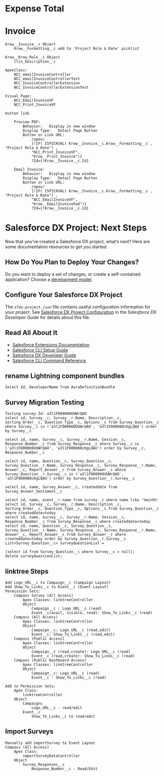 # Expense Total

# Invoice

    Krow__Invoice__c Object
        Krow__Formatting__c add to 'Project Role & Rate' picklist
    
    Krow__Krow_Role__c Object
        Clin_Description__c

    ApexClass:  
        NCC_emailInvoiceController
        NCC_emailInvoiceControllerTest
        NCC_InvoiceControllerExtension
        NCC_InvoiceControllerExtensionTest

    Visual Page: 
        NCC_EmailInvoiceVF
        NCC_Print_InvoiceVF

    button link

        Preview PDF:
            Behavior:	Display in new window
            Display Type:	Detail Page Button
            Button or Link URL:
                /apex/
                {!IF( ISPICKVAL( Krow__Invoice__c.Krow__Formatting__c , "Project Role & Rate") ,
                "NCC_Print_InvoiceVF",
                "Krow__Print_Invoice")}
                ?Id={!Krow__Invoice__c.Id}
        
        Email Invoice:
            Behavior:	Display in new window
            Display Type:	Detail Page Button
            Button or Link URL:
                /apex/
                {!IF( ISPICKVAL( Krow__Invoice__c.Krow__Formatting__c , "Project Role & Rate") ,
                "NCC_EmailInvoiceVF",
                "Krow__EmailInvoiceFwd")}
                ?Id={!Krow__Invoice__c.Id}

# Salesforce DX Project: Next Steps

Now that you’ve created a Salesforce DX project, what’s next? Here are some documentation resources to get you started.

## How Do You Plan to Deploy Your Changes?

Do you want to deploy a set of changes, or create a self-contained application? Choose a [development model](https://developer.salesforce.com/tools/vscode/en/user-guide/development-models).

## Configure Your Salesforce DX Project

The `sfdx-project.json` file contains useful configuration information for your project. See [Salesforce DX Project Configuration](https://developer.salesforce.com/docs/atlas.en-us.sfdx_dev.meta/sfdx_dev/sfdx_dev_ws_config.htm) in the _Salesforce DX Developer Guide_ for details about this file.

## Read All About It

- [Salesforce Extensions Documentation](https://developer.salesforce.com/tools/vscode/)
- [Salesforce CLI Setup Guide](https://developer.salesforce.com/docs/atlas.en-us.sfdx_setup.meta/sfdx_setup/sfdx_setup_intro.htm)
- [Salesforce DX Developer Guide](https://developer.salesforce.com/docs/atlas.en-us.sfdx_dev.meta/sfdx_dev/sfdx_dev_intro.htm)
- [Salesforce CLI Command Reference](https://developer.salesforce.com/docs/atlas.en-us.sfdx_cli_reference.meta/sfdx_cli_reference/cli_reference.htm)

## rename Lightning component bundles
    Select Id, DeveloperName from AuraDefinitionBundle

## Survey Migration Testing
    Testing survey Id: a3l1F000000UUWrQAO      
    select id, Survey__c, Survey__r.Name, Description__c, Sorting_Order__c, Question_Type__c, Options__c from Survey_Question__c where Survey__c in ('a3l1F000000UUWrQAO', 'a3l1F000000cKgLQAU') order by Survey__c 

    select id, name, Survey__c, Survey__r.Name, Session__c, Response_Number__c from Survey_Response__c where Survey__c in ('a3l1F000000UUWrQAO', 'a3l1F000000cKgLQAU') order by Survey__c, Response_Number__c 

    select id, name, Question__c, Survey_Question__c, Survey_Question__r.Name, Survey_Response__c, Survey_Response__r.Name, Answer__c, Report_Answer__c from Survey_Answer__c where Survey_Question__r.Survey__c in ('a3l1F000000UUWrQAO', 'a3l1F000000cKgLQAU') order by Survey_Question__r.Survey__c

    select id, name, Survey_Answer__c, createddate from Survey_Answer_Sentiment__c
  
    select id, name, event__r.name from survey__c where name like '%minh%'
    select id, Survey__c, Survey__r.Name, Description__c, Sorting_Order__c, Question_Type__c, Options__c from Survey_Question__c where createddate=today
    select id, name, Survey__c, Survey__r.Name, Session__c, Response_Number__c from Survey_Response__c where createddate=today
    select id, name, Question__c, Survey_Question__c, Survey_Question__r.Name, Survey_Response__c, Survey_Response__r.Name, Answer__c, Report_Answer__c from Survey_Answer__c where createddate=today order by Survey_Question__r.Survey__c
    List<Survey_Question__c> surveyQuestionList = 
    
    [select id from Survey_Question__c where Survey__c = null];
    delete surveyQuestionList;

## linktree Steps
    Add Logo_URL__c to Campaign__c (Campaign Layout)
    Add Show_To_Links__c to Event__c (Event Layout)
    Permission Sets:
        Compass Survey (All Access)
            Apex Classes: linktreeController
            Object
                Campaign__c : Logo_URL__c (read)
                Event__c(avail, visible, read): Show_To_Links__c (read)
        Compass (All Access)
            Apex Classes: linktreeController
            Object
                Campaign__c: Logo_URL__c (read,edit)
                Event__c: Show_To_Links__c (read,edit)
        Compass (Public Access)
            Apex Classes: linktreeController
            Object
                Campaign__c (read,create): Logo_URL__c (read)
                Event__c (read,create): Show_To_Links__c (read)
        Compass (Public Dashboard Access)
            Apex Classes: linktreeController
            Object
                Campaign__c: Logo_URL__c (read)
                Event__c : Show_To_Links__c (read)

    Add to Permission Sets:
        Apex Class: 
            linktreeController
        Object
            Campaigns
                Logo_URL__c - read/edit
            Event__c
                Show_To_Links__c to read/edit

## Import Surveys
    Manually add importSurvey to Event Layout
    Compass (All Access)
        Apex Class:
            importSurveyDataController
        Object
            Survey_Responses__c
                Response_Number__c - Read/Edit
